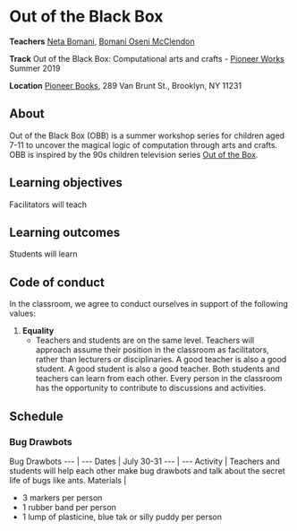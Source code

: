 Out of the Black Box
======

**Teachers** [Neta Bomani](https://netabomani.com), [Bomani Oseni McClendon](http://bomani.xyz/)

**Track** Out of the Black Box: Computational arts and crafts - [Pioneer Works](https://pioneerworks.org) Summer 2019

**Location** [Pioneer Books](https://pioneerworks.org/bookstore/), 289 Van Brunt St., Brooklyn, NY 11231

## About
Out of the Black Box (OBB) is a summer workshop series for children aged 7-11 to uncover the magical logic of computation through arts and crafts. OBB is inspired by the 90s children television series [Out of the Box](https://en.wikipedia.org/wiki/Out_of_the_Box_(TV_series)).

## Learning objectives
Facilitators will teach

## Learning outcomes
Students will learn


## Code of conduct
In the classroom, we agree to conduct ourselves in support of the following values:
1. **Equality**
    * Teachers and students are on the same level. Teachers will approach assume their position in the classroom as facilitators, rather than lecturers or disciplinaries. A good teacher is also a good student. A good student is also a good teacher. Both students and teachers can learn from each other. Every person in the classroom has the opportunity to contribute to discussions and activities. 

## Schedule

### Bug Drawbots
Bug Drawbots 
--- | ---
Dates | July 30-31
--- | ---
Activity | Teachers and students will help each other make bug drawbots and talk about the secret life of bugs like ants.
Materials | 
* 3 markers per person
* 1 rubber band per person
* 1 lump of plasticine, blue tak or silly puddy per person
